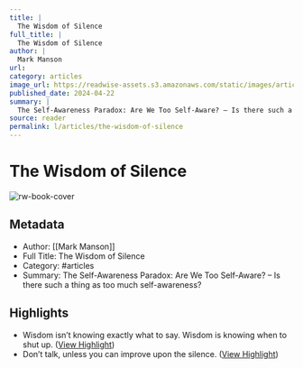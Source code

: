 ```yaml
---
title: |
  The Wisdom of Silence
full_title: |
  The Wisdom of Silence
author: |
  Mark Manson
url: 
category: articles
image_url: https://readwise-assets.s3.amazonaws.com/static/images/article3.5c705a01b476.png
published_date: 2024-04-22
summary: |
  The Self-Awareness Paradox: Are We Too Self-Aware? – Is there such a thing as too much self-awareness?
source: reader
permalink: l/articles/the-wisdom-of-silence
---
```

# The Wisdom of Silence

![rw-book-cover](https://readwise-assets.s3.amazonaws.com/static/images/article3.5c705a01b476.png)

## Metadata
- Author: [[Mark Manson]]
- Full Title: The Wisdom of Silence
- Category: #articles
- Summary: The Self-Awareness Paradox: Are We Too Self-Aware? – Is there such a thing as too much self-awareness?

## Highlights
- Wisdom isn’t knowing exactly what to say. Wisdom is knowing when to shut up. ([View Highlight](https://read.readwise.io/read/01hw2yzfmg2zxv338jx52tc9ja))
- Don’t talk, unless you can improve upon the silence. ([View Highlight](https://read.readwise.io/read/01hw2yzpj39wzew3ddj4ked8km))


